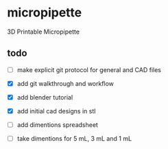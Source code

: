micropipette
============

3D Printable Micropipette

todo
----
- [ ] make explicit git protocol for general and CAD files
 - [x] add git walkthrough and workflow

- [x] add blender tutorial 

- [x] add initial cad designs in stl
- [ ] add dimentions spreadsheet
 - [ ] take dimentions for 5 mL, 3 mL and 1 mL 
